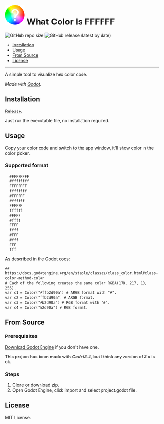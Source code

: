 # ![icon](icon.png) What Color Is FFFFFF

![GitHub repo size](https://img.shields.io/github/repo-size/Adanelia/what_color_is_FFFFFF)
![GitHub release (latest by date)](https://img.shields.io/github/v/release/Adanelia/what_color_is_FFFFFF)

- [Installation](#installation)
- [Usage](#usage)
- [From Source](#from-source)
- [License](#license)

------

A simple tool to visualize hex color code.

*Made with [Godot](https://godotengine.org/).*

## Installation

[Release](https://github.com/Adanelia/what_color_is_FFFFFF/releases).

Just run the executable file, no installation required.

## Usage
Copy your color code and switch to the app window, it'll show color in the color picker.

### Supported format
```
  #FFFFFFFF
  #ffffffff
  FFFFFFFF
  ffffffff
  #FFFFFF
  #ffffff
  FFFFFF
  ffffff
  #FFFF
  #ffff
  FFFF
  ffff
  #FFF
  #fff
  FFF
  fff
```

As described in the Godot docs:

```
## https://docs.godotengine.org/en/stable/classes/class_color.html#class-color-method-color
# Each of the following creates the same color RGBA(178, 217, 10, 255).
var c1 = Color("#ffb2d90a") # ARGB format with "#".
var c2 = Color("ffb2d90a") # ARGB format.
var c3 = Color("#b2d90a") # RGB format with "#".
var c4 = Color("b2d90a") # RGB format.
```

## From Source

### Prerequisites

[Download Godot Engine](https://godotengine.org/download) if you don't have one.

This project has been made with *Godot3.4*, but I think any version of *3.x* is ok.

### Steps

1. Clone or download zip.
2. Open Godot Engine, click import and select project.godot file.

## License
MIT License.

